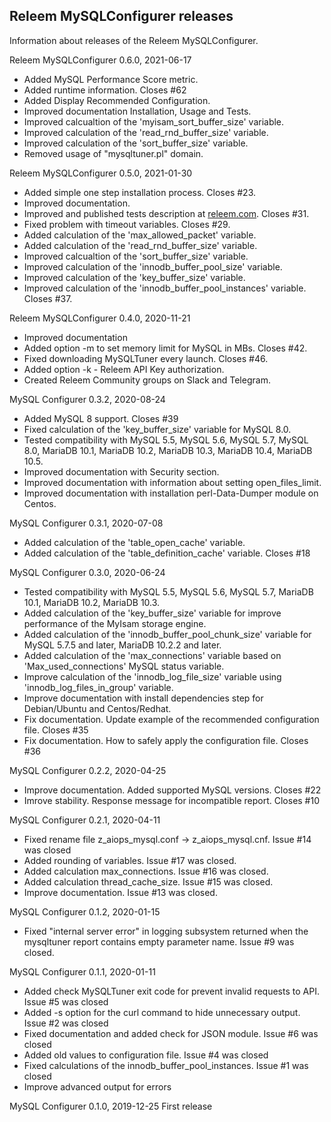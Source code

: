 Releem MySQLConfigurer releases
---
Information about releases of the Releem MySQLConfigurer.

Releem MySQLConfigurer 0.6.0, 2021-06-17
- Added MySQL Performance Score metric.
- Added runtime information. Closes #62
- Added Display Recommended Configuration.
- Improved documentation Installation, Usage and Tests.
- Improved calcualtion of the 'myisam_sort_buffer_size' variable.
- Improved calculation of the 'read_rnd_buffer_size' variable.
- Improved calculation of the 'sort_buffer_size' variable.
- Removed usage of "mysqltuner.pl" domain.

Releem MySQLConfigurer 0.5.0, 2021-01-30
- Added simple one step installation process. Closes #23.
- Improved documentation.
- Improved and published tests description at [releem.com](https://releem.com/blog/how-to-improve-performance-mysql57-default-configuration). Closes #31.
- Fixed problem with timeout variables. Closes #29.
- Added calculation of the 'max_allowed_packet' variable.
- Added calculation of the 'read_rnd_buffer_size' variable.
- Improved calcualtion of the 'sort_buffer_size' variable.
- Improved calculation of the 'innodb_buffer_pool_size' variable.
- Improved calculation of the 'key_buffer_size' variable.
- Improved calculation of the 'innodb_buffer_pool_instances' variable. Closes #37.

Releem MySQLConfigurer 0.4.0, 2020-11-21
- Improved documentation
- Added option -m to set memory limit for MySQL in MBs. Closes #42.
- Fixed downloading MySQLTuner every launch. Closes #46.
- Added option -k - Releem API Key authorization.
- Created Releem Community groups on Slack and Telegram.

MySQL Configurer 0.3.2, 2020-08-24
- Added MySQL 8 support. Closes #39 
- Fixed calculation of the 'key_buffer_size' variable for MySQL 8.0.
- Tested compatibility with MySQL 5.5, MySQL 5.6, MySQL 5.7, MySQL 8.0, MariaDB 10.1, MariaDB 10.2, MariaDB 10.3, MariaDB 10.4, MariaDB 10.5.
- Improved documentation with Security section.
- Improved documentation with information about setting open_files_limit.
- Improved documentation with installation perl-Data-Dumper module on Centos.

MySQL Configurer 0.3.1, 2020-07-08
- Added calculation of the 'table_open_cache' variable. 
- Added calculation of the 'table_definition_cache' variable. Closes #18

MySQL Configurer 0.3.0, 2020-06-24
- Tested compatibility with MySQL 5.5, MySQL 5.6, MySQL 5.7, MariaDB 10.1, MariaDB 10.2, MariaDB 10.3.
- Added calculation of the 'key_buffer_size' variable for improve performance of the MyIsam storage engine.
- Added calculation of the 'innodb_buffer_pool_chunk_size' variable for MySQL 5.7.5 and later, MariaDB 10.2.2 and later.
- Added calculation of the 'max_connections' variable based on 'Max_used_connections' MySQL status variable.
- Improve calculation of the 'innodb_log_file_size' variable using 'innodb_log_files_in_group' variable.
- Improve documentation with install dependencies step for Debian/Ubuntu and Centos/Redhat.
- Fix documentation. Update example of the recommended configuration file. Closes #35
- Fix documentation. How to safely apply the configuration file. Closes #36

MySQL Configurer 0.2.2, 2020-04-25
- Improve documentation. Added supported MySQL versions. Closes #22
- Imrove stability. Response message for incompatible report. Closes #10

MySQL Configurer 0.2.1, 2020-04-11
- Fixed rename file z_aiops_mysql.conf -> z_aiops_mysql.cnf. Issue #14 was closed
- Added rounding of variables. Issue #17 was closed.
- Added calculation max_connections. Issue #16 was closed.
- Added calculation thread_cache_size. Issue #15 was closed.
- Improve documentation. Issue #13 was closed.

MySQL Configurer 0.1.2, 2020-01-15
- Fixed "internal server error" in logging subsystem returned when the mysqltuner report contains empty parameter name. Issue #9 was closed.

MySQL Configurer 0.1.1, 2020-01-11
- Added check MySQLTuner exit code for prevent invalid requests to API. Issue #5 was closed
- Added -s option for the curl command to hide unnecessary output. Issue #2 was closed
- Fixed documentation and added check for JSON module. Issue #6 was closed
- Added old values to configuration file. Issue #4 was closed
- Fixed calculations of the innodb_buffer_pool_instances. Issue #1 was closed
- Improve advanced output for errors

MySQL Configurer 0.1.0, 2019-12-25
First release